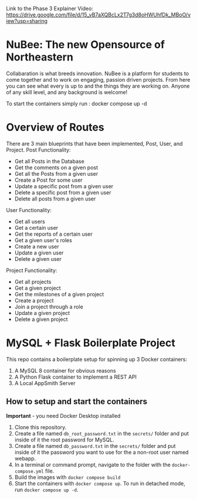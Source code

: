 Link to the Phase 3 Explainer Video: https://drive.google.com/file/d/15_vB7aXQBcLx2T7g3d8oHWUhfDk_MBoO/view?usp=sharing
# NuBee: The new Opensource of Northeastern
Collabaration is what breeds innovation. NuBee is a platform for students to come together and to work on engaging, passion driven projects. From here you can see what every is up to and the things they are working on. Anyone of any skill level, and any background is welcome!

To start the containers simply run : docker compose up -d

# Overview of Routes
There are 3 main blueprints that have been implemented, Post, User, and Project.
Post Functionality:
* Get all Posts in the Database
* Get the comments on a given post
* Get all the Posts from a given user
* Create a Post for some user
* Update a specific post from a given user
* Delete a specific post from a given user
* Delete all posts from a given user

User Functionality:
* Get all users
* Get a certain user
* Get the reports of a certain user
* Get a given user's roles
* Create a new user
* Update a given user
* Delete a given user

Project Functionality:
* Get all projects
* Get a given project
* Get the milestones of a given project
* Create a project
* Join a project through a role
* Update a given project
* Delete a given project
  

  
# MySQL + Flask Boilerplate Project

This repo contains a boilerplate setup for spinning up 3 Docker containers: 
1. A MySQL 8 container for obvious reasons
1. A Python Flask container to implement a REST API
1. A Local AppSmith Server

## How to setup and start the containers
**Important** - you need Docker Desktop installed

1. Clone this repository.  
1. Create a file named `db_root_password.txt` in the `secrets/` folder and put inside of it the root password for MySQL. 
1. Create a file named `db_password.txt` in the `secrets/` folder and put inside of it the password you want to use for the a non-root user named webapp. 
1. In a terminal or command prompt, navigate to the folder with the `docker-compose.yml` file.  
1. Build the images with `docker compose build`
1. Start the containers with `docker compose up`.  To run in detached mode, run `docker compose up -d`. 




